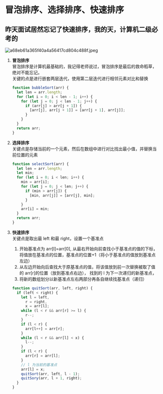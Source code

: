 # 冒泡排序、选择排序、快速排序

## 昨天面试居然忘记了快速排序，我的天，计算机二级必考的

![a68eb61a365f40a4a56417cd804c488f.jpeg](http://lidomi.oss-cn-shenzhen.aliyuncs.com/image/jpeg/35622c59b7f582165a2043037e0bd6b8/a68eb61a365f40a4a56417cd804c488f.jpeg?x-oss-process=image/resize,w_800)

1. **冒泡排序**<br>
   冒泡排序是计算机最基础的，我记得老师说过，冒泡排序是最后的救命稻草，绝对不能忘记。<br>
   关键的点是进行嵌套两层迭代，使用第二层迭代进行相邻元素对比和替换
   ```javascript
   function bubbleSort(arr) {
     let len = arr.length;
     for (let i = 0; i < len - 1; i++) {
       for (let j = 0; j < len - 1; j++) {
         if (arr[j] > arr[j + 1]) {
           [arr[j], arr[j + 1]] = [arr[j + 1], arr[j]];
         }
       }
     }
     return arr;
   }
   ```
2. **选择排序**<br>
   关键点是存储当前的一个元素，然后在数组中进行对比找出最小值，并替换当前位置的元素

   ```javascript
   function selectSort(arr) {
     let len = arr.length;
     let min;
     for (let i = 0; i < len; i++) {
       min = arr[i];
       for (let j = 0; j < len; j++) {
         if (min > arr[j]) {
           [min, arr[j]] = [arr[j], min];
         }
       }
       arr[i] = min;
     }
     return arr;
   }
   ```

3. **快速排序**<br>
   关键点是取出最 left 和最 right，设置一个基准点
   1. 开始基准点为 arr[l]=arr[0], 从最右开始向前查找小于基准点的值的下标，将值放在基准点的位置，基准点的位置+1（将小于基准点的值放到基准点左边）<br>
   2. 从左边开始向后查找大于原基准点的值，将该值放到前一次替换被取了值的 arr[r]的位置（放到基准点右边）， 找到的 l 为下一次递归的新基准点，<br>
   3. 将新的数组划分以新基准点左右两部分再各自继续找基准点（递归）<br>
   ```javascript
   function quitSort(arr, left, right) {
     if (left < right) {
       let l = left,
         r = right,
         x = arr[l];
       while (l < r && arr[r] >= l) {
         r--;
       }
       if (l < r) {
         arr[l++] = arr[r];
       }
       while (l < r && arr[l] < x) {
         l--;
       }
       if (l < r) {
         arr[r] = arr[l];
       }
       // l 为当前的基准点
       arr[l] = x;
       quitSort(arr, left, l - 1);
       quitSory(arr, l + 1, right);
     }
   }
   ```
